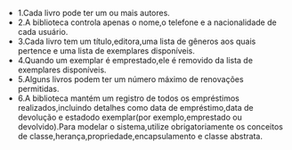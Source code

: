 - 1.Cada livro pode ter um ou mais autores.
- 2.A biblioteca controla apenas o nome,o telefone e a nacionalidade de cada usuário.
- 3.Cada livro tem um título,editora,uma lista de gêneros aos quais pertence e uma lista de exemplares disponíveis.
- 4.Quando um exemplar é emprestado,ele é removido da lista de exemplares disponíveis.
- 5.Alguns livros podem ter um número máximo de renovações permitidas.
- 6.A biblioteca mantém um registro de todos os empréstimos realizados,incluindo detalhes como data de empréstimo,data de devolução e estadodo exemplar(por exemplo,emprestado ou devolvido).Para modelar o sistema,utilize obrigatoriamente os conceitos de classe,herança,propriedade,encapsulamento e classe abstrata.

